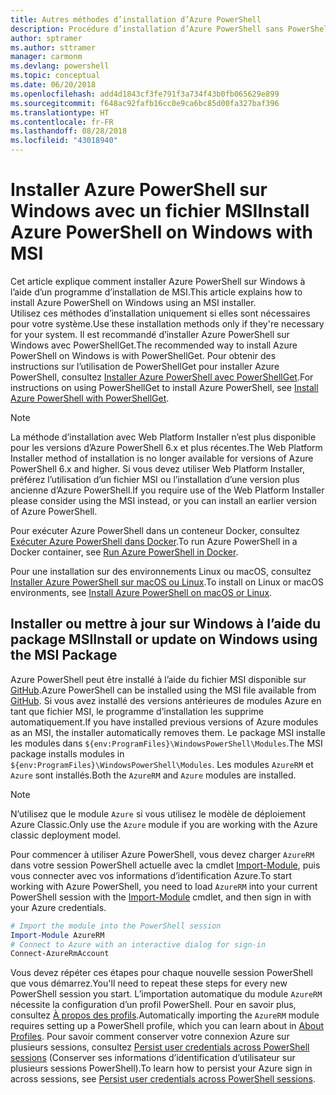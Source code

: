 ```yaml
---
title: Autres méthodes d’installation d’Azure PowerShell
description: Procédure d’installation d’Azure PowerShell sans PowerShellGet à l’aide d’un fichier MSI
author: sptramer
ms.author: sttramer
manager: carmonm
ms.devlang: powershell
ms.topic: conceptual
ms.date: 06/20/2018
ms.openlocfilehash: add4d1843cf3fe791f3a734f43b0fb065629e899
ms.sourcegitcommit: f648ac92fafb16cc0e9ca6bc85d00fa327baf396
ms.translationtype: HT
ms.contentlocale: fr-FR
ms.lasthandoff: 08/28/2018
ms.locfileid: "43018940"
---
```

# <a name="install-azure-powershell-on-windows-with-msi"></a><span data-ttu-id="40b10-103">Installer Azure PowerShell sur Windows avec un fichier MSI</span><span class="sxs-lookup"><span data-stu-id="40b10-103">Install Azure PowerShell on Windows with MSI</span></span>

<span data-ttu-id="40b10-104">Cet article explique comment installer Azure PowerShell sur Windows à l’aide d’un programme d’installation de MSI.</span><span class="sxs-lookup"><span data-stu-id="40b10-104">This article explains how to install Azure PowerShell on Windows using an MSI installer.</span></span>  
<span data-ttu-id="40b10-105">Utilisez ces méthodes d’installation uniquement si elles sont nécessaires pour votre système.</span><span class="sxs-lookup"><span data-stu-id="40b10-105">Use these installation methods only if they're necessary for your system.</span></span> <span data-ttu-id="40b10-106">Il est recommandé d’installer Azure PowerShell sur Windows avec PowerShellGet.</span><span class="sxs-lookup"><span data-stu-id="40b10-106">The recommended way to install Azure PowerShell on Windows is with PowerShellGet.</span></span> <span data-ttu-id="40b10-107">Pour obtenir des instructions sur l’utilisation de PowerShellGet pour installer Azure PowerShell, consultez [Installer Azure PowerShell avec PowerShellGet](install-azurerm-ps.md).</span><span class="sxs-lookup"><span data-stu-id="40b10-107">For instructions on using PowerShellGet to install Azure PowerShell, see [Install Azure PowerShell with PowerShellGet](install-azurerm-ps.md).</span></span>

> [!NOTE]
> <span data-ttu-id="40b10-108">La méthode d’installation avec Web Platform Installer n’est plus disponible pour les versions d’Azure PowerShell 6.x et plus récentes.</span><span class="sxs-lookup"><span data-stu-id="40b10-108">The Web Platform Installer method of installation is no longer available for versions of Azure PowerShell 6.x and higher.</span></span> <span data-ttu-id="40b10-109">Si vous devez utiliser Web Platform Installer, préférez l’utilisation d’un fichier MSI ou l’installation d’une version plus ancienne d’Azure PowerShell.</span><span class="sxs-lookup"><span data-stu-id="40b10-109">If you require use of the Web Platform Installer please consider using the MSI instead, or you can install an earlier version of Azure PowerShell.</span></span>

<span data-ttu-id="40b10-110">Pour exécuter Azure PowerShell dans un conteneur Docker, consultez [Exécuter Azure PowerShell dans Docker](azurerm-ps-in-docker.md).</span><span class="sxs-lookup"><span data-stu-id="40b10-110">To run Azure PowerShell in a Docker container, see [Run Azure PowerShell in Docker](azurerm-ps-in-docker.md).</span></span>

<span data-ttu-id="40b10-111">Pour une installation sur des environnements Linux ou macOS, consultez [Installer Azure PowerShell sur macOS ou Linux](install-azurermps-maclinux.md).</span><span class="sxs-lookup"><span data-stu-id="40b10-111">To install on Linux or macOS environments, see [Install Azure PowerShell on macOS or Linux](install-azurermps-maclinux.md).</span></span>

## <a name="install-or-update-on-windows-using-the-msi-package"></a><span data-ttu-id="40b10-112">Installer ou mettre à jour sur Windows à l’aide du package MSI</span><span class="sxs-lookup"><span data-stu-id="40b10-112">Install or update on Windows using the MSI Package</span></span>

<span data-ttu-id="40b10-113">Azure PowerShell peut être installé à l’aide du fichier MSI disponible sur [GitHub](https://github.com/Azure/azure-powershell/releases/latest).</span><span class="sxs-lookup"><span data-stu-id="40b10-113">Azure PowerShell can be installed using the MSI file available from [GitHub](https://github.com/Azure/azure-powershell/releases/latest).</span></span> <span data-ttu-id="40b10-114">Si vous avez installé des versions antérieures de modules Azure en tant que fichier MSI, le programme d’installation les supprime automatiquement.</span><span class="sxs-lookup"><span data-stu-id="40b10-114">If you have installed previous versions of Azure modules as an MSI, the installer automatically removes them.</span></span> <span data-ttu-id="40b10-115">Le package MSI installe les modules dans `${env:ProgramFiles}\WindowsPowerShell\Modules`.</span><span class="sxs-lookup"><span data-stu-id="40b10-115">The MSI package installs modules in `${env:ProgramFiles}\WindowsPowerShell\Modules`.</span></span> <span data-ttu-id="40b10-116">Les modules `AzureRM` et `Azure` sont installés.</span><span class="sxs-lookup"><span data-stu-id="40b10-116">Both the `AzureRM` and `Azure` modules are installed.</span></span>

> [!NOTE]
> <span data-ttu-id="40b10-117">N’utilisez que le module `Azure` si vous utilisez le modèle de déploiement Azure Classic.</span><span class="sxs-lookup"><span data-stu-id="40b10-117">Only use the `Azure` module if you are working with the Azure classic deployment model.</span></span>

<span data-ttu-id="40b10-118">Pour commencer à utiliser Azure PowerShell, vous devez charger `AzureRM` dans votre session PowerShell actuelle avec la cmdlet [Import-Module](/powershell/module/Microsoft.PowerShell.Core/Import-Module), puis vous connecter avec vos informations d’identification Azure.</span><span class="sxs-lookup"><span data-stu-id="40b10-118">To start working with Azure PowerShell, you need to load `AzureRM` into your current PowerShell session with the [Import-Module](/powershell/module/Microsoft.PowerShell.Core/Import-Module) cmdlet, and then sign in with your Azure credentials.</span></span>

```powershell
# Import the module into the PowerShell session
Import-Module AzureRM
# Connect to Azure with an interactive dialog for sign-in
Connect-AzureRmAccount
```

<span data-ttu-id="40b10-119">Vous devez répéter ces étapes pour chaque nouvelle session PowerShell que vous démarrez.</span><span class="sxs-lookup"><span data-stu-id="40b10-119">You'll need to repeat these steps for every new PowerShell session you start.</span></span> <span data-ttu-id="40b10-120">L’importation automatique du module `AzureRM` nécessite la configuration d’un profil PowerShell. Pour en savoir plus, consultez [À propos des profils](/powershell/module/microsoft.powershell.core/about/about_profiles).</span><span class="sxs-lookup"><span data-stu-id="40b10-120">Automatically importing the `AzureRM` module requires setting up a PowerShell profile, which you can learn about in [About Profiles](/powershell/module/microsoft.powershell.core/about/about_profiles).</span></span>
<span data-ttu-id="40b10-121">Pour savoir comment conserver votre connexion Azure sur plusieurs sessions, consultez [Persist user credentials across PowerShell sessions](context-persistence.md) (Conserver ses informations d’identification d’utilisateur sur plusieurs sessions PowerShell).</span><span class="sxs-lookup"><span data-stu-id="40b10-121">To learn how to persist your Azure sign in across sessions, see [Persist user credentials across PowerShell sessions](context-persistence.md).</span></span>